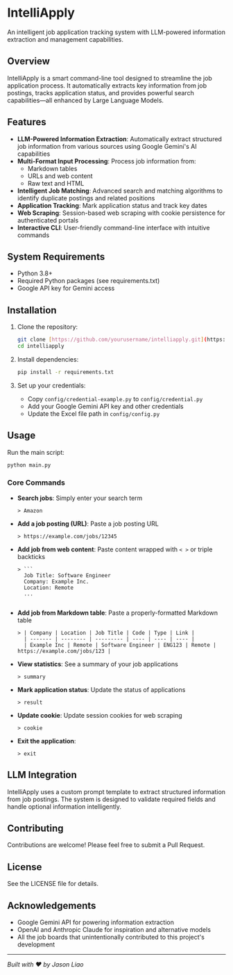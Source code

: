 # IntelliApply

An intelligent job application tracking system with LLM-powered information extraction and management capabilities.

## Overview

IntelliApply is a smart command-line tool designed to streamline the job application process. It automatically extracts key information from job postings, tracks application status, and provides powerful search capabilities—all enhanced by Large Language Models.

## Features

- **LLM-Powered Information Extraction**: Automatically extract structured job information from various sources using Google Gemini's AI capabilities
- **Multi-Format Input Processing**: Process job information from:
  - Markdown tables
  - URLs and web content
  - Raw text and HTML
- **Intelligent Job Matching**: Advanced search and matching algorithms to identify duplicate postings and related positions
- **Application Tracking**: Mark application status and track key dates
- **Web Scraping**: Session-based web scraping with cookie persistence for authenticated portals
- **Interactive CLI**: User-friendly command-line interface with intuitive commands

## System Requirements

- Python 3.8+
- Required Python packages (see requirements.txt)
- Google API key for Gemini access

## Installation

1. Clone the repository:
   ```bash
   git clone [https://github.com/yourusername/intelliapply.git](https://github.com/Jason-LJQ/IntelliApply.git)
   cd intelliapply
   ```

2. Install dependencies:
   ```bash
   pip install -r requirements.txt
   ```

3. Set up your credentials:
   - Copy `config/credential-example.py` to `config/credential.py`
   - Add your Google Gemini API key and other credentials
   - Update the Excel file path in `config/config.py`

## Usage

Run the main script:
```bash
python main.py
```

### Core Commands

- **Search jobs**: Simply enter your search term
  ```
  > Amazon
  ```

- **Add a job posting (URL)**: Paste a job posting URL
  ```
  > https://example.com/jobs/12345
  ```

- **Add job from web content**: Paste content wrapped with `< >` or triple backticks
  ```
  > ```
    Job Title: Software Engineer
    Company: Example Inc.
    Location: Remote
    ...
    ```
  ```

- **Add job from Markdown table**: Paste a properly-formatted Markdown table
  ```
  > | Company | Location | Job Title | Code | Type | Link |
    | ------- | -------- | --------- | ---- | ---- | ---- |
    | Example Inc | Remote | Software Engineer | ENG123 | Remote | https://example.com/jobs/123 |
  ```

- **View statistics**: See a summary of your job applications
  ```
  > summary
  ```

- **Mark application status**: Update the status of applications
  ```
  > result
  ```

- **Update cookie**: Update session cookies for web scraping
  ```
  > cookie
  ```

- **Exit the application**:
  ```
  > exit
  ```

## LLM Integration

IntelliApply uses a custom prompt template to extract structured information from job postings. The system is designed to validate required fields and handle optional information intelligently.

## Contributing

Contributions are welcome! Please feel free to submit a Pull Request.

## License

See the LICENSE file for details.

## Acknowledgements

- Google Gemini API for powering information extraction
- OpenAI and Anthropic Claude for inspiration and alternative models
- All the job boards that unintentionally contributed to this project's development

---

*Built with ❤️ by Jason Liao*
